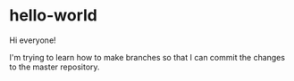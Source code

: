 # hello-world
Hi everyone!

I'm trying to learn how to make branches so that I can commit the changes to the master repository. 
